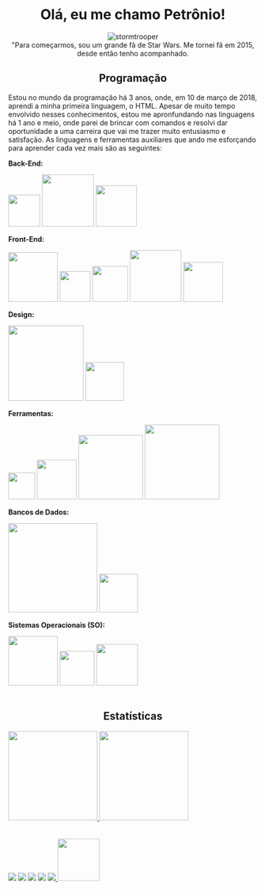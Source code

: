<div align="center">
  <h1>Olá, eu me chamo Petrônio!</h8>
</div>

<p align="center">
  <img src="https://user-images.githubusercontent.com/87718587/145655745-6c9ea523-428b-4dee-a66c-5905cf827d85.gif" alt="stormtrooper">
  <br>
  "Para começarmos, sou um grande fã de Star Wars. Me tornei fã em 2015, desde então tenho acompanhado.
</p>


## <div align="center"><strong>Programação</strong></div>

<p>Estou no mundo da programação há 3 anos, onde, em 10 de março de 2018, aprendi a minha primeira linguagem, o HTML. Apesar de muito tempo envolvido nesses conhecimentos, estou me apronfundando nas linguagens há 1 ano e meio, onde parei de brincar com comandos e resolvi dar oportunidade a uma carreira que vai me trazer muito entusiasmo e satisfação. As linguagens e ferramentas auxiliares que ando me esforçando para aprender cada vez mais são as seguintes:</p> 

<h8><strong>Back-End:</strong></h8>
<div>
  <!-- Badge Java -->
  <img src="https://img.shields.io/badge/-Java-FF160B?logo=java&logoColor=white&style=for-the-badge" width="64px" />
  <!-- Badge JavaScript -->
  <img src="https://img.shields.io/badge/-JavaScript-F7DF1E?logo=JavaScript&logoColor=black&style=for-the-badge" width="105px" />
  <!-- Badge Python -->
  <img src="https://img.shields.io/badge/-Python-3776AB?logo=Python&logoColor=yellow&style=for-the-badge" width="83px" />
</div>

<h8><strong>Front-End:</strong></h8>
<div>
  
  <!-- Badge Bootstrap -->
  <img src="https://img.shields.io/badge/-Bootstrap-7952B3?logo=Bootstrap&logoColor=white&style=for-the-badge" width="100px" />
  <!-- Badge CSS -->
  <img src="https://img.shields.io/badge/-CSS3-1572B6?logo=CSS3&logoColor=white&style=for-the-badge" width="62px" />
  <!-- Badge HTML -->
  <img src="https://img.shields.io/badge/-HTML5-E34F26?logo=HTML5&logoColor=white&style=for-the-badge" width="72px" />
  <!-- Badge JavaScript -->
  <img src="https://img.shields.io/badge/-JavaScript-F7DF1E?logo=JavaScript&logoColor=black&style=for-the-badge" width="104px" />
  <!-- Badge jQuery -->
  <img src="https://img.shields.io/badge/-jQuery-0769AD?logo=jQuery&logoColor=white&style=for-the-badge" width="80px" />
  
</div>

<h8><strong>Design:</strong></h8>
<div> 
  
  <!-- Badge Photoshop -->
  <img src="https://img.shields.io/badge/-Adobe Photoshop-31A8FF?logo=Adobe-Photoshop&logoColor=black&style=for-the-badge" width="152px" />
  <!-- Badge Canva -->
  <img src="https://img.shields.io/badge/-Canva-00C4CC?logo=Canva&logoColor=black&style=for-the-badge" width="78px" />
  
</div>

<h8><strong>Ferramentas:</strong></h8>
<div>
  
  <!-- Badge Git -->
  <img src="https://img.shields.io/badge/-Git-F05032?logo=Git&logoColor=white&style=for-the-badge" width="54px" />
  <!-- Badge GitHub -->
  <img src="https://img.shields.io/badge/-GitHub-181717?logo=GitHub&logoColor=white&style=for-the-badge" width="80px" />
  <!-- Badge GitHub Action-->
  <img src="https://img.shields.io/badge/-GitHub Actions-2088FF?logo=GitHub-Actions&logoColor=white&style=for-the-badge" width="130px" />
  <!-- Badge Windows Terminal -->
  <img src="https://img.shields.io/badge/-Windows Terminal-4D4D4D?logo=Windows-Terminal&logoColor=white&style=for-the-badge" width="151px" />
  
</div>

<h8><strong>Bancos de Dados:</strong></h8>
<div>
  
  <!-- Badge Microsoft SQL Server -->
  <img src="https://img.shields.io/badge/-Microsoft SQL Server-CC2927?logo=Microsoft-SQL-Server&logoColor=white&style=for-the-badge" width="180px" />
  <!-- Badge MySQL -->
  <img src="https://img.shields.io/badge/-MySQL-4479A1?logo=MySQL&logoColor=white&style=for-the-badge" width="78px" />
  
</div>

<h8><strong>Sistemas Operacionais (SO):</strong></h8>
<div>
  
  <!-- Badge Kali Linux -->
  <img src="https://img.shields.io/badge/-Kali Linux-557C94?logo=Kali-Linux&logoColor=white&style=for-the-badge" width="100px" />
  <!-- Badge Linux -->
  <img src="https://img.shields.io/badge/-Linux-FCC624?logo=Linux&logoColor=black&style=for-the-badge" width="70px" />
  <!-- Badge Ubuntu -->
  <img src="https://img.shields.io/badge/-Ubuntu-E95420?logo=Ubuntu&logoColor=white&style=for-the-badge" width="84px" />
  
</div>

<br>

## <div align="center"><strong>Estatísticas</strong></div>

<div>
  <a href="https://github.com/PetronioN">
  <img height="180em" src="https://github-readme-stats.vercel.app/api/top-langs/?username=PetronioN&layout=compact&langs_count=7&theme=nightowl"/>
  <img height="180em" src="https://github-readme-stats.vercel.app/api?username=PetronioN&show_icons=true&theme=nightowl&include_all_commits=true&count_private=true"/>
</div>

<br>
<br>
<div>
  <a href="https://www.instagram.com/petronio.rocha/" target="_blank"><img src="https://img.shields.io/badge/-Instagram-%23E4405F?style=for-the-badge&logo=instagram&logoColor=white" target="_blank"></a>
  <a href="https://www.linkedin.com/in/francisco-petr%C3%B4nio-892a971a5/" target="_blank"><img src="https://img.shields.io/badge/-LinkedIn-%230077B5?style=for-the-badge&logo=linkedin&logoColor=white" target="_blank"></a>
  <a href="<a href="mailto:petroniorocha81@gmail.com" target="_blank"><img src="https://img.shields.io/badge/Gmail-D14836?style=for-the-badge&logo=gmail&logoColor=white" target="_blank"></a>
  <a href="https://www.twitch.tv/petronior" target="_blank"><img src="https://img.shields.io/badge/Twitch-9146FF?style=for-the-badge&logo=twitch&logoColor=white" target="_blank"></a>
  <a href="github.com/PetronioN" target="_blank"><img src="https://camo.githubusercontent.com/297212f5cfd71f14f1a774a22bfd24b24bfa996aa72f4d941f790c8606ca8f0d/68747470733a2f2f696d672e736869656c64732e696f2f62616467652f4769744875622d2532333132313030452e7376673f267374796c653d666f722d7468652d6261646765266c6f676f3d476974687562266c6f676f436f6c6f723d7768697465" target="_blank">
  <a href="https://www.udemy.com/user/francisco-petronio-nascimento-da-rocha/" target="_blank"><img src="https://img.shields.io/badge/-Udemy-A435F0?logo=Udemy&logoColor=white&style=for-the-badge" width="85px" />
</div>


<!---
PetronioN/PetronioN is a ✨ special ✨ repository because its `README.md` (this file) appears on your GitHub profile.
You can click the Preview link to take a look at your changes.
--->
